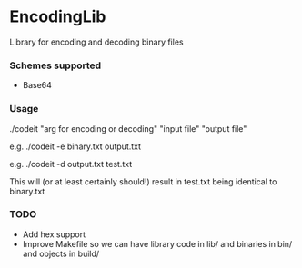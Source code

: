 # EncodingLib

Library for encoding and decoding binary files

### Schemes supported
- Base64

### Usage
./codeit "arg for encoding or decoding" "input file" "output file"

e.g. ./codeit -e binary.txt output.txt

e.g. ./codeit -d output.txt test.txt

This will (or at least certainly should!) result in test.txt being identical to binary.txt

### TODO
- Add hex support
- Improve Makefile so we can have library code in lib/ and binaries in bin/ and objects in
  build/
